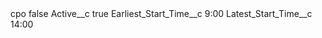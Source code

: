 <?xml version="1.0" encoding="UTF-8"?>
<CustomMetadata xmlns="http://soap.sforce.com/2006/04/metadata" xmlns:xsi="http://www.w3.org/2001/XMLSchema-instance" xmlns:xsd="http://www.w3.org/2001/XMLSchema">
    <label>cpo</label>
    <protected>false</protected>
    <values>
        <field>Active__c</field>
        <value xsi:type="xsd:boolean">true</value>
    </values>
    <values>
        <field>Earliest_Start_Time__c</field>
        <value xsi:type="xsd:string">9:00</value>
    </values>
    <values>
        <field>Latest_Start_Time__c</field>
        <value xsi:type="xsd:string">14:00</value>
    </values>
</CustomMetadata>
